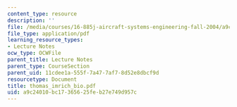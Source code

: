 ```yaml
---
content_type: resource
description: ''
file: /media/courses/16-885j-aircraft-systems-engineering-fall-2004/a9c24010bc17365625feb27e749d957c_thomas_imrich_bio.pdf
file_type: application/pdf
learning_resource_types:
- Lecture Notes
ocw_type: OCWFile
parent_title: Lecture Notes
parent_type: CourseSection
parent_uid: 11cdee1a-555f-7a47-7af7-8d52e8dbcf9d
resourcetype: Document
title: thomas_imrich_bio.pdf
uid: a9c24010-bc17-3656-25fe-b27e749d957c
---
```


